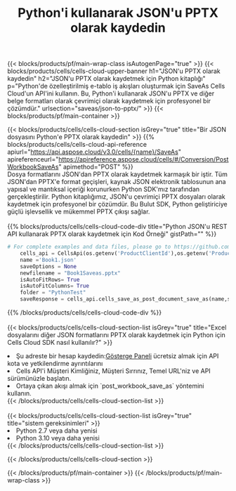 ﻿---
title:  Python'i kullanarak JSON'u PPTX olarak kaydedin
description:  JSON formatındaki dosyayı PPTX formatındaki dosya olarak kaydetmek için Python için Aspose.Cells Cloud SDK'yı kullanma.
---
{{< blocks/products/pf/main-wrap-class isAutogenPage="true" >}}
{{< blocks/products/cells/cells-cloud-upper-banner h1="JSON\'u PPTX olarak kaydedin" h2="JSON\'u PPTX olarak kaydetmek için Python kitaplığı" p="Python\'de özelleştirilmiş e-tablo iş akışları oluşturmak için SaveAs Cells Cloud\'un API\'ini kullanın. Bu, Python\'i kullanarak JSON\'u PPTX ve diğer belge formatları olarak çevrimiçi olarak kaydetmek için profesyonel bir çözümdür." urlsection="saveas/json-to-pptx/" >}}
{{< blocks/products/pf/main-container >}}

{{< blocks/products/cells/cells-cloud-section isGrey="true" title="Bir JSON dosyasını Python\'e PPTX olarak kaydedin" >}}
{{% blocks/products/cells/cells-cloud-api-reference apiurl="https://api.aspose.cloud/v3.0/cells/{name}/SaveAs" apireferenceurl="https://apireference.aspose.cloud/cells/#/Conversion/PostWorkbookSaveAs" apimethod="POST" %}}
<br/>
Dosya formatlarını JSON'dan PPTX olarak kaydetmek karmaşık bir iştir. Tüm JSON'dan PPTX'e format geçişleri, kaynak JSON elektronik tablosunun ana yapısal ve mantıksal içeriği korunurken Python SDK'mız tarafından gerçekleştirilir. Python kitaplığımız, JSON'u çevrimiçi PPTX dosyaları olarak kaydetmek için profesyonel bir çözümdür. Bu Bulut SDK, Python geliştiriciye güçlü işlevsellik ve mükemmel PPTX çıkışı sağlar.
<br/>
<br/>
{{% blocks/products/cells/cells-cloud-code-div title="Python JSON\'u REST API kullanarak PPTX olarak kaydetmek için Kod Örneği" gistPath="" %}}
  
```python
# For complete examples and data files, please go to https://github.com/aspose-cells-cloud/aspose-cells-cloud-python/
    cells_api = CellsApi(os.getenv('ProductClientId'),os.getenv('ProductClientSecret'))
    name ='Book1.json'    
    saveOptions = None
    newfilename = "Book1Saveas.pptx"
    isAutoFitRows= True
    isAutoFitColumns= True
    folder = "PythonTest"
    saveResponse = cells_api.cells_save_as_post_document_save_as(name,save_options=saveOptions, newfilename=(folder +'/' + newfilename),folder=folder)
```
  
{{% /blocks/products/cells/cells-cloud-code-div %}}
<br/>
<br/>
{{< blocks/products/cells/cells-cloud-section-list isGrey="true" title="Excel dosyalarını diğer JSON formatlarını PPTX olarak kaydetmek için Python için Cells Cloud SDK nasıl kullanılır?" >}}
<li> Şu adreste bir hesap kaydedin:<a href="https://dashboard.aspose.cloud/">Gösterge Paneli</a> ücretsiz almak için API kota ve yetkilendirme ayrıntılarını</li>
<li>Cells API'i Müşteri Kimliğiniz, Müşteri Sırrınız, Temel URL'niz ve API sürümünüzle başlatın.</li>
<li>Ortaya çıkan akışı almak için `post_workbook_save_as` yöntemini kullanın.</li>
{{< /blocks/products/cells/cells-cloud-section-list >}}
<br/>
<br/>
{{< blocks/products/cells/cells-cloud-section-list isGrey="true" title="sistem gereksinimleri" >}}
<li>Python 2.7 veya daha yenisi</li>
<li>Python 3.10 veya daha yenisi</li>
{{< /blocks/products/cells/cells-cloud-section-list >}}

{{< /blocks/products/cells/cells-cloud-section >}}

{{< /blocks/products/pf/main-container >}}
{{< /blocks/products/pf/main-wrap-class >}}
